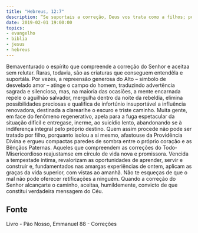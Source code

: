 ```yaml
---
title: "Hebreus, 12:7"
description: “Se suportais a correção, Deus vos trata como a filhos; pois que filho há a quem o pai não corrija?” - Paulo
date: 2019-02-01 19:00:00
topics: 
- evangelho
- biblia
- jesus
- hebreus
---
```


Bem­aventurado o espírito que compreende a correção do Senhor e aceita­a
sem relutar.
Raras, todavia, são as criaturas que conseguem entendê­la e suportá­la.
Por vezes, a repreensão generosa do Alto – símbolo de desvelado amor –
atinge o campo do homem, traduzindo advertência sagrada e silenciosa, mas, na
maioria das ocasiões, a mente encarnada repele o aguilhão salvador, mergulha
dentro da noite da rebeldia, elimina possibilidades preciosas e qualifica de infortúnio
insuportável a influência renovadora, destinada a clarear­lhe o escuro e triste
caminho.
Muita gente, em face do fenômeno regenerativo, apela para a fuga
espetacular da situação difícil e entrega­se, inerme, ao suicídio lento, abandonando­
se à indiferença integral pelo próprio destino.
Quem assim procede não pode ser tratado por filho, porquanto isolou a si
mesmo, afastou­se da Providência Divina e ergueu compactas paredes de sombra
entre o próprio coração e as Bênçãos Paternas.
Aqueles que compreendem as correções do Todo­Misericordioso
reajustam­se em círculo de vida nova e promissora.
Vencida a tempestade íntima, revalorizam as oportunidades de aprender,
servir e construir e, fundamentados nas amargas experiências de ontem, aplicam as
graças da vida superior, com vistas ao amanhã.
Não te esqueças de que o mal não pode oferecer retificações a ninguém.
Quando a correção do Senhor alcançar­te o caminho, aceita­a, humildemente,
convicto de que constitui verdadeira mensagem do Céu.




## Fonte
Livro - Pão Nosso, Emmanuel
88 - Correções
